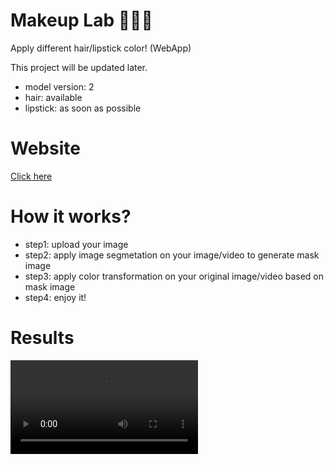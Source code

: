 # Makeup Lab 🧑‍🔬💄
Apply different hair/lipstick color! (WebApp)

This project will be updated later.

- model version: 2
- hair: available
- lipstick: as soon as possible

# Website

[Click here](https://mehrdad-dev-makeup-lab-app-2r88a0.streamlitapp.com/)


# How it works?

- step1: upload your image
- step2: apply image segmetation on your image/video to generate mask image
- step3: apply color transformation on your original image/video based on mask image
- step4: enjoy it!


# Results

<video src='https://github.com/mehrdad-dev/makeup-lab/blob/main/assets/video_2022-07-28_22-41-42.mp4?raw=true'/>


# ⭐️ Give it a star!
